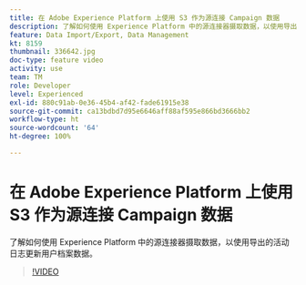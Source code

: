 ```yaml
---
title: 在 Adobe Experience Platform 上使用 S3 作为源连接 Campaign 数据
description: 了解如何使用 Experience Platform 中的源连接器摄取数据，以使用导出的活动日志更新用户档案数据。
feature: Data Import/Export, Data Management
kt: 8159
thumbnail: 336642.jpg
doc-type: feature video
activity: use
team: TM
role: Developer
level: Experienced
exl-id: 880c91ab-0e36-45b4-af42-fade61915e38
source-git-commit: ca13bdbd7d95e6646aff88af595e866bd3666bb2
workflow-type: ht
source-wordcount: '64'
ht-degree: 100%

---
```


# 在 Adobe Experience Platform 上使用 S3 作为源连接 Campaign 数据

了解如何使用 Experience Platform 中的源连接器摄取数据，以使用导出的活动日志更新用户档案数据。

>[!VIDEO](https://video.tv.adobe.com/v/336642?quality=12)
